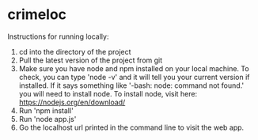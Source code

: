 # crimeloc

Instructions for running locally:

1. cd into the directory of the project
2. Pull the latest version of the project from git
3. Make sure you have node and npm installed on your local machine.
	To check, you can type 'node -v' and it will tell you your current version if installed. If it says something like '-bash: node: command not found.' you will need to install node.
	To install node, visit here: https://nodejs.org/en/download/
4. Run 'npm install'
5. Run 'node app.js'
6. Go the localhost url printed in the command line to visit the web app.


